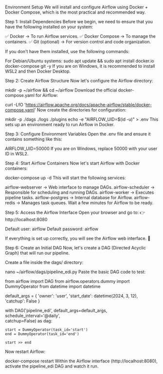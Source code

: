 Environment Setup
We will install and configure Airflow using Docker + Docker Compose, which is the most practical and recommended way.

Step 1: Install Dependencies
Before we begin, we need to ensure that you have the following installed on your system:

✅ Docker → To run Airflow services.
✅ Docker Compose → To manage the containers.
✅ Git (optional) → For version control and code organization.

If you don't have them installed, use the following commands:

For Debian/Ubuntu systems:
sudo apt update && sudo apt install docker.io docker-compose git -y
If you are on Windows, it is recommended to install WSL2 and then Docker Desktop.

Step 2: Create Airflow Structure
Now let's configure the Airflow directory:

mkdir -p ~/airflow && cd ~/airflow
Download the official docker-compose.yaml for Airflow:

curl -LfO 'https://airflow.apache.org/docs/apache-airflow/stable/docker-compose.yaml'
Now create the directories for configuration:

mkdir -p ./dags ./logs ./plugins
echo -e "AIRFLOW_UID=$(id -u)" > .env
This sets up an environment ready to run Airflow in Docker.

Step 3: Configure Environment Variables
Open the .env file and ensure it contains something like this:

AIRFLOW_UID=50000
If you are on Windows, replace 50000 with your user ID in WSL2.

Step 4: Start Airflow Containers
Now let's start Airflow with Docker containers:

docker-compose up -d
This will start the following services:

airflow-webserver → Web interface to manage DAGs.
airflow-scheduler → Responsible for scheduling and running DAGs.
airflow-worker → Executes pipeline tasks.
airflow-postgres → Internal database for Airflow.
airflow-redis → Manages task queues.
Wait a few minutes for Airflow to be ready.

Step 5: Access the Airflow Interface
Open your browser and go to: 👉 http://localhost:8080

Default user: airflow
Default password: airflow

If everything is set up correctly, you will see the Airflow web interface. 🎉

Step 6: Create an Initial DAG
Now, let's create a DAG (Directed Acyclic Graph) that will run our pipeline.

Create a file inside the dags/ directory:

nano ~/airflow/dags/pipeline_edi.py
Paste the basic DAG code to test:

from airflow import DAG
from airflow.operators.dummy import DummyOperator
from datetime import datetime

default_args = {
    'owner': 'user',
    'start_date': datetime(2024, 3, 12),
    'catchup': False
}

with DAG('pipeline_edi',
         default_args=default_args,
         schedule_interval='@daily',  
         catchup=False) as dag:

    start = DummyOperator(task_id='start')
    end = DummyOperator(task_id='end')

    start >> end
Now restart Airflow:

docker-compose restart
Within the Airflow interface (http://localhost:8080), activate the pipeline_edi DAG and watch it run.
